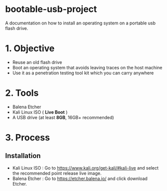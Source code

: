 # bootable-usb-project
A documentation on how to install an operating system on a portable usb flash drive.
# 1. Objective
   - Reuse an old flash drive
   - Boot an operating system that avoids leaving traces on the host machine
   - Use it as a penetration testing tool kit which you can carry anywhere
# 2. Tools
   - Balena Etcher
   - Kali Linux ISO ( **Live Boot** )
   - A USB drive (at least **8GB**, 16GB+ recommended)
# 3. Process 
 ## Installation
- Kali Linux ISO : Go to https://www.kali.org/get-kali/#kali-live and select the recommended point release live image.
- Balena Etcher : Go to https://etcher.balena.io/ and click download Etcher.
      
